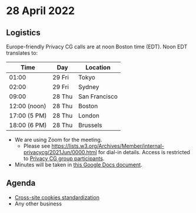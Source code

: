 # 28 April 2022

## Logistics

Europe-friendly Privacy CG calls are at noon Boston time (EDT). Noon EDT translates to:

| Time         | Day    | Location      |
| ------------ | ------ | ------------- |
| 01:00        | 29 Fri | Tokyo         |
| 02:00        | 29 Fri | Sydney        |
| 09:00        | 28 Thu | San Francisco |
| 12:00 (noon) | 28 Thu | Boston        |
| 17:00 (5 PM) | 28 Thu | London        |
| 18:00 (6 PM) | 28 Thu | Brussels      |

* We are using Zoom for the meeting.
    * Please see https://lists.w3.org/Archives/Member/internal-privacycg/2021Jun/0000.html for dial-in details. Access is restricted to [Privacy CG group participants](https://www.w3.org/community/privacycg/participants).
* Minutes will be taken in [this Google Docs document](https://docs.google.com/document/d/1DZEhS1UHJ1PKxt5ZwKmn5LZ4bo10UFyNXeLp2dUuzRM/edit#).

## Agenda

* [Cross-site cookies standardization](https://github.com/privacycg/meetings/issues/16)
* Any other business

